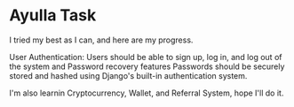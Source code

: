 # Ayulla Task

I tried my best as I can, and here are my progress.

User Authentication:
	Users should be able to sign up, log in, and log out of the system and
	Password recovery features
	Passwords should be securely stored and hashed using Django's built-in
	authentication system.

I'm also learnin Cryptocurrency, Wallet, and Referral System, hope I'll do it.